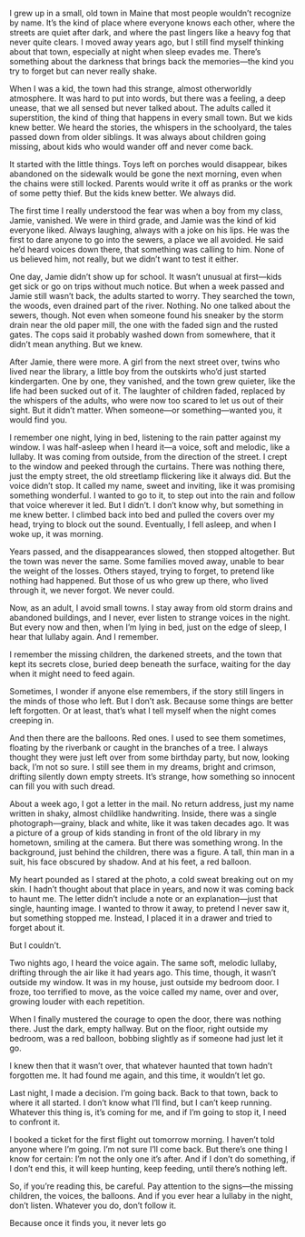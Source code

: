 I grew up in a small, old town in Maine that most people wouldn’t recognize by name. It’s the kind of place where everyone knows each other, where the streets are quiet after dark, and where the past lingers like a heavy fog that never quite clears. I moved away years ago, but I still find myself thinking about that town, especially at night when sleep evades me. There’s something about the darkness that brings back the memories—the kind you try to forget but can never really shake.

When I was a kid, the town had this strange, almost otherworldly atmosphere. It was hard to put into words, but there was a feeling, a deep unease, that we all sensed but never talked about. The adults called it superstition, the kind of thing that happens in every small town. But we kids knew better. We heard the stories, the whispers in the schoolyard, the tales passed down from older siblings. It was always about children going missing, about kids who would wander off and never come back.

It started with the little things. Toys left on porches would disappear, bikes abandoned on the sidewalk would be gone the next morning, even when the chains were still locked. Parents would write it off as pranks or the work of some petty thief. But the kids knew better. We always did.

The first time I really understood the fear was when a boy from my class, Jamie, vanished. We were in third grade, and Jamie was the kind of kid everyone liked. Always laughing, always with a joke on his lips. He was the first to dare anyone to go into the sewers, a place we all avoided. He said he’d heard voices down there, that something was calling to him. None of us believed him, not really, but we didn’t want to test it either.

One day, Jamie didn’t show up for school. It wasn’t unusual at first—kids get sick or go on trips without much notice. But when a week passed and Jamie still wasn’t back, the adults started to worry. They searched the town, the woods, even drained part of the river. Nothing. No one talked about the sewers, though. Not even when someone found his sneaker by the storm drain near the old paper mill, the one with the faded sign and the rusted gates. The cops said it probably washed down from somewhere, that it didn’t mean anything. But we knew.

After Jamie, there were more. A girl from the next street over, twins who lived near the library, a little boy from the outskirts who’d just started kindergarten. One by one, they vanished, and the town grew quieter, like the life had been sucked out of it. The laughter of children faded, replaced by the whispers of the adults, who were now too scared to let us out of their sight. But it didn’t matter. When someone—or something—wanted you, it would find you.

I remember one night, lying in bed, listening to the rain patter against my window. I was half-asleep when I heard it—a voice, soft and melodic, like a lullaby. It was coming from outside, from the direction of the street. I crept to the window and peeked through the curtains. There was nothing there, just the empty street, the old streetlamp flickering like it always did. But the voice didn’t stop. It called my name, sweet and inviting, like it was promising something wonderful. I wanted to go to it, to step out into the rain and follow that voice wherever it led. But I didn’t. I don’t know why, but something in me knew better. I climbed back into bed and pulled the covers over my head, trying to block out the sound. Eventually, I fell asleep, and when I woke up, it was morning.

Years passed, and the disappearances slowed, then stopped altogether. But the town was never the same. Some families moved away, unable to bear the weight of the losses. Others stayed, trying to forget, to pretend like nothing had happened. But those of us who grew up there, who lived through it, we never forgot. We never could.

Now, as an adult, I avoid small towns. I stay away from old storm drains and abandoned buildings, and I never, ever listen to strange voices in the night. But every now and then, when I’m lying in bed, just on the edge of sleep, I hear that lullaby again. And I remember.

I remember the missing children, the darkened streets, and the town that kept its secrets close, buried deep beneath the surface, waiting for the day when it might need to feed again.

Sometimes, I wonder if anyone else remembers, if the story still lingers in the minds of those who left. But I don’t ask. Because some things are better left forgotten. Or at least, that’s what I tell myself when the night comes creeping in.

And then there are the balloons. Red ones. I used to see them sometimes, floating by the riverbank or caught in the branches of a tree. I always thought they were just left over from some birthday party, but now, looking back, I’m not so sure. I still see them in my dreams, bright and crimson, drifting silently down empty streets. It’s strange, how something so innocent can fill you with such dread.

About a week ago, I got a letter in the mail. No return address, just my name written in shaky, almost childlike handwriting. Inside, there was a single photograph—grainy, black and white, like it was taken decades ago. It was a picture of a group of kids standing in front of the old library in my hometown, smiling at the camera. But there was something wrong. In the background, just behind the children, there was a figure. A tall, thin man in a suit, his face obscured by shadow. And at his feet, a red balloon.

My heart pounded as I stared at the photo, a cold sweat breaking out on my skin. I hadn’t thought about that place in years, and now it was coming back to haunt me. The letter didn’t include a note or an explanation—just that single, haunting image. I wanted to throw it away, to pretend I never saw it, but something stopped me. Instead, I placed it in a drawer and tried to forget about it.

But I couldn’t.

Two nights ago, I heard the voice again. The same soft, melodic lullaby, drifting through the air like it had years ago. This time, though, it wasn’t outside my window. It was in my house, just outside my bedroom door. I froze, too terrified to move, as the voice called my name, over and over, growing louder with each repetition.

When I finally mustered the courage to open the door, there was nothing there. Just the dark, empty hallway. But on the floor, right outside my bedroom, was a red balloon, bobbing slightly as if someone had just let it go.

I knew then that it wasn’t over, that whatever haunted that town hadn’t forgotten me. It had found me again, and this time, it wouldn’t let go.

Last night, I made a decision. I’m going back. Back to that town, back to where it all started. I don’t know what I’ll find, but I can’t keep running. Whatever this thing is, it’s coming for me, and if I’m going to stop it, I need to confront it.

I booked a ticket for the first flight out tomorrow morning. I haven’t told anyone where I’m going. I’m not sure I’ll come back. But there’s one thing I know for certain: I’m not the only one it’s after. And if I don’t do something, if I don’t end this, it will keep hunting, keep feeding, until there’s nothing left.

So, if you’re reading this, be careful. Pay attention to the signs—the missing children, the voices, the balloons. And if you ever hear a lullaby in the night, don’t listen. Whatever you do, don’t follow it.

Because once it finds you, it never lets go